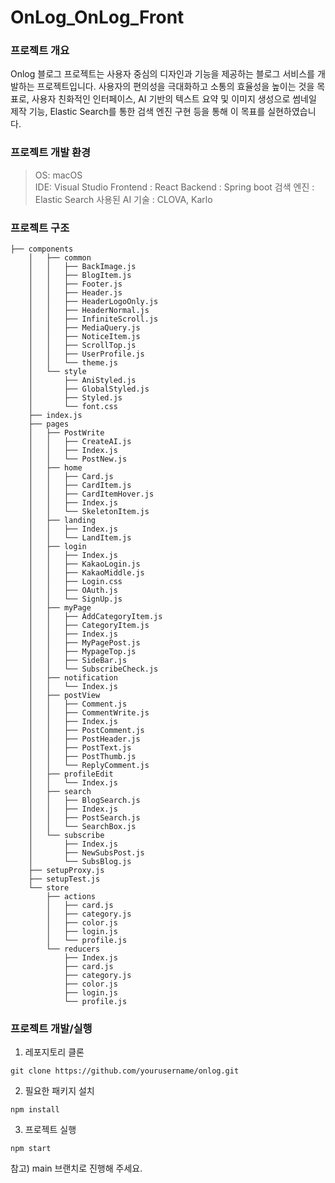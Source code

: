 # OnLog_OnLog_Front

### 프로젝트 개요
Onlog 블로그 프로젝트는 사용자 중심의 디자인과 기능을 제공하는 블로그 서비스를 개발하는 프로젝트입니다. 사용자의 편의성을 극대화하고 소통의 효율성을 높이는 것을 목표로, 사용자 친화적인 인터페이스, AI 기반의 텍스트 요약 및 이미지 생성으로 썸네일 제작 기능, Elastic Search를 통한 검색 엔진 구현 등을 통해 이 목표를 실현하였습니다.

### 프로젝트 개발 환경

> OS: macOS   
IDE: Visual Studio 
> Frontend : React
Backend : Spring boot
검색 엔진 : Elastic Search
사용된 AI 기술 : CLOVA, Karlo

### 프로젝트 구조

```text
├── components
    │   ├── common
    │   │   ├── BackImage.js
    │   │   ├── BlogItem.js
    │   │   ├── Footer.js
    │   │   ├── Header.js
    │   │   ├── HeaderLogoOnly.js
    │   │   ├── HeaderNormal.js
    │   │   ├── InfiniteScroll.js
    │   │   ├── MediaQuery.js
    │   │   ├── NoticeItem.js
    │   │   ├── ScrollTop.js
    │   │   ├── UserProfile.js
    │   │   └── theme.js
    │   └── style
    │       ├── AniStyled.js
    │       ├── GlobalStyled.js
    │       ├── Styled.js
    │       └── font.css
    ├── index.js
    ├── pages
    │   ├── PostWrite
    │   │   ├── CreateAI.js
    │   │   ├── Index.js
    │   │   └── PostNew.js
    │   ├── home
    │   │   ├── Card.js
    │   │   ├── CardItem.js
    │   │   ├── CardItemHover.js
    │   │   ├── Index.js
    │   │   └── SkeletonItem.js
    │   ├── landing
    │   │   ├── Index.js
    │   │   └── LandItem.js
    │   ├── login
    │   │   ├── Index.js
    │   │   ├── KakaoLogin.js
    │   │   ├── KakaoMiddle.js
    │   │   ├── Login.css
    │   │   ├── OAuth.js
    │   │   └── SignUp.js
    │   ├── myPage
    │   │   ├── AddCategoryItem.js
    │   │   ├── CategoryItem.js
    │   │   ├── Index.js
    │   │   ├── MyPagePost.js
    │   │   ├── MypageTop.js
    │   │   ├── SideBar.js
    │   │   └── SubscribeCheck.js
    │   ├── notification
    │   │   └── Index.js
    │   ├── postView
    │   │   ├── Comment.js
    │   │   ├── CommentWrite.js
    │   │   ├── Index.js
    │   │   ├── PostComment.js
    │   │   ├── PostHeader.js
    │   │   ├── PostText.js
    │   │   ├── PostThumb.js
    │   │   └── ReplyComment.js
    │   ├── profileEdit
    │   │   └── Index.js
    │   ├── search
    │   │   ├── BlogSearch.js
    │   │   ├── Index.js
    │   │   ├── PostSearch.js
    │   │   └── SearchBox.js
    │   └── subscribe
    │       ├── Index.js
    │       ├── NewSubsPost.js
    │       └── SubsBlog.js
    ├── setupProxy.js
    ├── setupTest.js
    └── store
        ├── actions
        │   ├── card.js
        │   ├── category.js
        │   ├── color.js
        │   ├── login.js
        │   └── profile.js
        └── reducers
            ├── Index.js
            ├── card.js
            ├── category.js
            ├── color.js
            ├── login.js
            └── profile.js
```

### 프로젝트 개발/실행

1. 레포지토리 클론
```commandline
git clone https://github.com/yourusername/onlog.git
```

2. 필요한 패키지 설치
```commandline
npm install
```

3. 프로젝트 실행
```commandline
npm start
```

참고) main 브랜치로 진행해 주세요.

